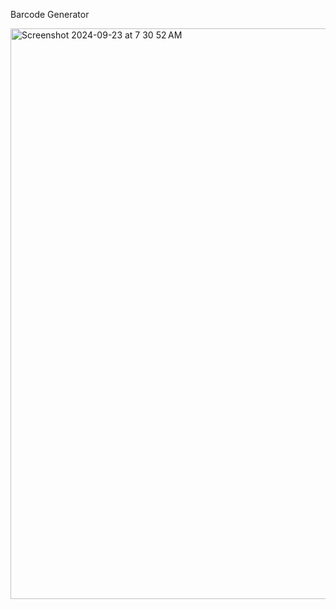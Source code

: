 Barcode Generator


<img width="913" alt="Screenshot 2024-09-23 at 7 30 52 AM" src="https://github.com/user-attachments/assets/59af2cdc-d2d7-4b4b-a69e-6ce816fdba16">
